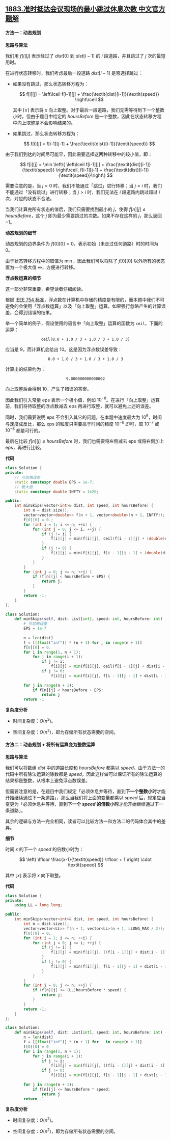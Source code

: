 ## [1883.准时抵达会议现场的最小跳过休息次数 中文官方题解](https://leetcode.cn/problems/minimum-skips-to-arrive-at-meeting-on-time/solutions/100000/minimum-skips-to-arrive-at-meeting-on-ti-dp7v)

#### 方法一：动态规划

**思路与算法**

我们用 $f[i][j]$ 表示经过了 $\textit{dist}[0]$ 到 $\textit{dist}[i-1]$ 的 $i$ 段道路，并且跳过了 $j$ 次的最短用时。

在进行状态转移时，我们考虑最后一段道路 $\textit{dist}[i-1]$ 是否选择跳过：

- 如果没有跳过，那么状态转移方程为：

    $$
    f[i][j] = \left\lceil f[i-1][j] + \frac{\textit{dist}[i-1]}{\textit{speed}} \right\rceil
    $$

    其中 $\lceil x \rceil$ 表示将 $x$ 向上取整。对于最后一段道路，我们无需等待到下一个整数小时，但由于题目中给定的 $\textit{hoursBefore}$ 是一个整数，因此在状态转移方程中向上取整是不会影响结果的。

- 如果跳过，那么状态转移方程为：

    $$
    f[i][j] = f[i-1][j-1] + \frac{\textit{dist}[i-1]}{\textit{speed}}
    $$

由于我们到达的时间尽可能早，因此需要选择这两种转移中的较小值，即：

$$
f[i][j] = \min \left\{ \left\lceil f[i-1][j] + \frac{\textit{dist}[i-1]}{\textit{speed}} \right\rceil, f[i-1][j-1] + \frac{\textit{dist}[i-1]}{\textit{speed}}\right\}
$$

需要注意的是，当 $j=0$ 时，我们不能通过「跳过」进行转移；当 $j=i$ 时，我们不能通过「没有跳过」进行转移；当 $j>i$ 时，我们无法在 $i$ 段道路内跳过超过 $i$ 次，对应的状态不合法。

当我们计算完所有状态的值后，我们只需要找到最小的 $j$，使得 $f[n][j] \leq \textit{hoursBefore}$，这个 $j$ 即为最少需要跳过的次数。如果不存在这样的 $j$，那么返回 $-1$。

**动态规划的细节**

动态规划的边界条件为 $f[0][0] = 0$，表示初始（未走过任何道路）时的时间为 $0$。

由于状态转移方程中的取值为 $\min$，因此我们可以将除了 $f[0][0]$ 以外所有的状态置为一个极大值 $\infty$，方便进行转移。

**浮点数运算的细节**

这一部分非常重要，希望读者仔细阅读。

根据 [IEEE 754 标准](https://baike.baidu.com/item/IEEE%20754)，浮点数在计算机中存储的精度是有限的，而本题中我们不可避免的会使用「浮点数运算」以及「向上取整」运算，如果强行忽略产生的计算误差，会得到错误的结果。

举一个简单的例子，假设使用的语言中「向上取整」运算的函数为 $\texttt{ceil}$，下面的运算：

$$
\texttt{ceil(8.0 + 1.0 / 3 + 1.0 / 3 + 1.0 / 3)}
$$

应当是 $9$，而计算机会给出 $10$。这是因为浮点数误差导致：

$$
\texttt{8.0 + 1.0 / 3 + 1.0 / 3 + 1.0 / 3}
$$

计算出的结果约为：

$$
\texttt{9.000000000000002}
$$

向上取整后会得到 $10$，产生了错误的答案。

因此我们引入常量 $\text{eps}$ 表示一个极小值，例如 $10^{-8}$。在进行「向上取整」运算前，我们将待取整的浮点数减去 $\text{eps}$ 再进行取整，就可以避免上述的误差。

同时，我们需要说明 $\text{eps}$ 不会引入其它的问题。在本题中速度最大为 $10^6$，时间与速度成反比，那么 $\text{eps}$ 的粒度只需要高于时间的精度 $10^{-6}$ 即可，取 $10^{-7}$ 或 $10^{-8}$ 都是可行的。

最后在比较 $f[n][j] \leq \textit{hoursBefore}$ 时，我们也需要将左侧减去 $\text{eps}$ 或将右侧加上 $\text{eps}$，再进行比较。

**代码**

```C++ [sol1-C++]
class Solution {
private:
    // 可忽略误差
    static constexpr double EPS = 1e-7;
    // 极大值
    static constexpr double INFTY = 1e20;

public:
    int minSkips(vector<int>& dist, int speed, int hoursBefore) {
        int n = dist.size();
        vector<vector<double>> f(n + 1, vector<double>(n + 1, INFTY));
        f[0][0] = 0.;
        for (int i = 1; i <= n; ++i) {
            for (int j = 0; j <= i; ++j) {
                if (j != i) {
                    f[i][j] = min(f[i][j], ceil(f[i - 1][j] + (double)dist[i - 1] / speed - EPS));
                }
                if (j != 0) {
                    f[i][j] = min(f[i][j], f[i - 1][j - 1] + (double)dist[i - 1] / speed);
                }
            }
        }
        for (int j = 0; j <= n; ++j) {
            if (f[n][j] < hoursBefore + EPS) {
                return j;
            }
        }
        return -1;
    }
};
```

```Python [sol1-Python3]
class Solution:
    def minSkips(self, dist: List[int], speed: int, hoursBefore: int) -> int:
        # 可忽略误差
        EPS = 1e-7
        
        n = len(dist)
        f = [[float("inf")] * (n + 1) for _ in range(n + 1)]
        f[0][0] = 0.
        for i in range(1, n + 1):
            for j in range(i + 1):
                if j != i:
                    f[i][j] = min(f[i][j], ceil(f[i - 1][j] + dist[i - 1] / speed - EPS))
                if j != 0:
                    f[i][j] = min(f[i][j], f[i - 1][j - 1] + dist[i - 1] / speed)
        
        for j in range(n + 1):
            if f[n][j] < hoursBefore + EPS:
                return j
        return -1
```

**复杂度分析**

- 时间复杂度：$O(n^2)$。

- 空间复杂度：$O(n^2)$，即为存储所有状态需要的空间。

#### 方法二：动态规划 + 将所有运算变为整数运算

**思路与算法**

我们可以将数组 $\textit{dist}$ 中的道路长度和 $\textit{hoursBefore}$ 都乘以 $\textit{speed}$。由于方法一的代码中所有除法运算的除数都是 $\textit{speed}$，因此这样做可以保证所有的除法运算的结果都是整数，从根本上避免浮点数误差。

但需要注意的是，在题目中我们规定「必须休息并等待，直到**下一个整数小时**才能开始继续通过下一条道路」，那么当我们将上面的变量都乘以 $\textit{speed}$ 后，规定应当变更为「必须休息并等待，直到**下一个 $\textit{speed}$ 的倍数小时**才能开始继续通过下一条道路」。

其余的逻辑与方法一完全相同，读者可以比较方法一和方法二的代码体会其中的差异。

**细节**

时间 $x$ 的下一个 $\textit{speed}$ 的倍数小时为：

$$
\left( \lfloor \frac{x-1}{\textit{speed}} \rfloor + 1 \right) \cdot \textit{speed}
$$

其中 $\lfloor x \rfloor$ 表示将 $x$ 向下取整。

**代码**

```C++ [sol2-C++]
class Solution {
private:
    using LL = long long;

public:
    int minSkips(vector<int>& dist, int speed, int hoursBefore) {
        int n = dist.size();
        vector<vector<LL>> f(n + 1, vector<LL>(n + 1, LLONG_MAX / 2));
        f[0][0] = 0;
        for (int i = 1; i <= n; ++i) {
            for (int j = 0; j <= i; ++j) {
                if (j != i) {
                    f[i][j] = min(f[i][j], ((f[i - 1][j] + dist[i - 1] - 1) / speed + 1) * speed);
                }
                if (j != 0) {
                    f[i][j] = min(f[i][j], f[i - 1][j - 1] + dist[i - 1]);
                }
            }
        }
        for (int j = 0; j <= n; ++j) {
            if (f[n][j] <= (LL)hoursBefore * speed) {
                return j;
            }
        }
        return -1;
    }
};
```

```Python [sol2-Python3]
class Solution:
    def minSkips(self, dist: List[int], speed: int, hoursBefore: int) -> int:
        n = len(dist)
        f = [[float("inf")] * (n + 1) for _ in range(n + 1)]
        f[0][0] = 0
        for i in range(1, n + 1):
            for j in range(i + 1):
                if j != i:
                    f[i][j] = min(f[i][j], ((f[i - 1][j] + dist[i - 1] - 1) // speed + 1) * speed)
                if j != 0:
                    f[i][j] = min(f[i][j], f[i - 1][j - 1] + dist[i - 1])
        
        for j in range(n + 1):
            if f[n][j] <= hoursBefore * speed:
                return j
        return -1
```

**复杂度分析**

- 时间复杂度：$O(n^2)$。

- 空间复杂度：$O(n^2)$，即为存储所有状态需要的空间。